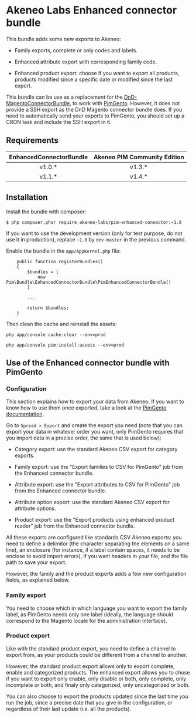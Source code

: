 # Akeneo Labs Enhanced connector bundle

This bundle adds some new exports to Akeneo:

 - Family exports, complete or only codes and labels.

 - Enhanced attribute export with corresponding family code.
 
 - Enhanced product export: choose if you want to export all products, products modified since a specific date or modified since the last export.

This bundle can be use as a replacement for the [DnD-MagentoConnectorBundle](https://github.com/Agence-DnD/DnD-MagentoConnectorBundle), to work with [PimGento](https://github.com/Agence-DnD/PIMGento).
However, it does not provide a SSH export as the DnD Magento connector bundle does. If you need to automatically send your exports to PimGento, you should set up a CRON task and include the SSH export in it.

## Requirements

| EnhancedConnectorBundle | Akeneo PIM Community Edition |
|:-----------------------:|:----------------------------:|
| v1.0.\*                 | v1.3.\*                      |
| v1.1.\*                 | v1.4.\*                      |

## Installation

Install the bundle with composer:

    $ php composer.phar require akeneo-labs/pim-enhanced-connector:~1.0

If you want to use the development version (only for test purpose, do not use it in production), replace `~1.0` by `dev-master` in the previous command.

Enable the bundle in the `app/AppKernel.php` file:

        public function registerBundles()
        {
            $bundles = [
                new Pim\Bundle\EnhancedConnectorBundle\PimEnhancedConnectorBundle()
            ]

            ...

            return $bundles;
        }

Then clean the cache and reinstall the assets:

    php app/console cache:clear --env=prod
    
    php app/console pim:install:assets --env=prod

## Use of the Enhanced connector bundle with PimGento

### Configuration

This section explains how to export your data from Akeneo. If you want to know how to use them once exported, take a look at the [PimGento documentation](https://github.com/Agence-DnD/PIMGento#configuration-and-usage).

Go to ```Spread > Export``` and create the export you need (note that you can export your data in whatever order you want, only PimGento requires that you import data in a precise order, the same that is used below):

* Category export: use the standard Akeneo CSV export for category exports.

* Family export: use the "Export families to CSV for PimGento" job from the Enhanced connector bundle.

* Attribute export: use the "Export attributes to CSV for PimGento" job from the Enhanced connector bundle.

* Attribute option export: use the standard Akeneo CSV export for attribute options.

* Product export: use the "Export products using enhanced product reader" job from the Enhanced connector bundle.

All these exports are configured like standards CSV Akeneo exports: you need to define a delimitor (the character separating the elements on a same line), an enclosure (for instance, if a label contain spaces, it needs to be enclose to avoid import errors), if you want headers in your file, and the file path to save your export.

However, the family and the product exports adds a few new configuration fields, as explained below.

### Family export

You need to choose which in which language you want to export the family label, as PimGento needs only one label (ideally, the language should correspond to the Magento locale for the administration interface).

### Product export

Like with the standard product export, you need to define a channel to export from, as your products could be different from a channel to another.

However, the standard product export allows only to export complete, enable and categorized products. The enhanced export allows you to chose if you want to export only enable, only disable or both, only complete, only incomplete or both, and finaly only categorized, only uncategorized or both.

You can also choose to export the products updated since the last time you run the job, since a precise date that you give in the configuration, or regardless of their last update (i.e. all the products).
